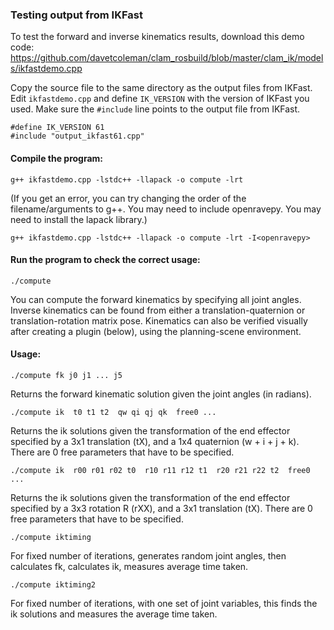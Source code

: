 ### Testing output from IKFast
To test the forward and inverse kinematics results, download this demo code:
https://github.com/davetcoleman/clam_rosbuild/blob/master/clam_ik/models/ikfastdemo.cpp

Copy the source file to the same directory as the output files from IKFast.
Edit `ikfastdemo.cpp` and define `IK_VERSION` with the version of IKFast you used.
Make sure the `#include` line points to the output file from IKFast.

    #define IK_VERSION 61
    #include "output_ikfast61.cpp"
#### Compile the program:

    g++ ikfastdemo.cpp -lstdc++ -llapack -o compute -lrt
(If you get an error, you can try changing the order of the filename/arguments to g++. You may need to include openravepy. You may need to install the lapack library.)

    g++ ikfastdemo.cpp -lstdc++ -llapack -o compute -lrt -I<openravepy>
    
#### Run the program to check the correct usage:

    ./compute
You can compute the forward kinematics by specifying all joint angles. Inverse kinematics can be found from either a translation-quaternion or translation-rotation matrix pose. Kinematics can also be verified visually after creating a plugin (below), using the planning-scene environment.

#### Usage:

    ./compute fk j0 j1 ... j5

Returns the forward kinematic solution given the joint angles (in radians).

    ./compute ik  t0 t1 t2  qw qi qj qk  free0 ...

Returns the ik solutions given the transformation of the end effector specified by a 3x1 translation (tX), and a 1x4 quaternion (w + i + j + k). There are 0 free parameters that have to be specified.

    ./compute ik  r00 r01 r02 t0  r10 r11 r12 t1  r20 r21 r22 t2  free0 ...

Returns the ik solutions given the transformation of the end effector specified by a 3x3 rotation R (rXX), and a 3x1 translation (tX). There are 0 free parameters that have to be specified.

    ./compute iktiming

For fixed number of iterations, generates random joint angles, then calculates fk, calculates ik, measures average time taken.

    ./compute iktiming2

For fixed number of iterations, with one set of joint variables, this finds the ik solutions and measures the average time taken.
